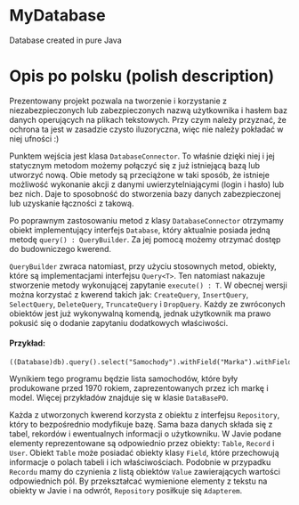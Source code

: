 # MyDatabase
Database created in pure Java

# Opis po polsku (polish description) 
Prezentowany projekt pozwala na tworzenie i korzystanie z niezabezpieczonych lub zabezpieczonych nazwą użytkownika i hasłem baz danych operujących na plikach tekstowych. 
Przy czym należy przyznać, że ochrona ta jest w zasadzie czysto iluzoryczna, więc nie należy pokładać w niej ufności :)

Punktem wejścia jest klasa `DatabaseConnector`. 
To właśnie dzięki niej i jej statycznym metodom możemy połączyć się z już istniejącą bazą lub utworzyć nową.
Obie metody są przeciążone w taki sposób, że istnieje możliwość wykonanie akcji z danymi uwierzytelniającymi (login i hasło) lub bez nich.
Daje to sposobność do stworzenia bazy danych zabezpieczonej lub uzyskanie łączności z takową.

Po poprawnym zastosowaniu metod z klasy `DatabaseConnector` otrzymamy obiekt implementujący interfejs `Database`, 
który aktualnie posiada jedną metodę `query() : QueryBuilder`. Za jej pomocą możemy otrzymać dostęp do budowniczego kwerend.

`QueryBuilder` zwraca natomiast, przy użyciu stosownych metod, obiekty, które są implementacjami interfejsu `Query<T>`. Ten natomiast nakazuje stworzenie metody wykonującej zapytanie `execute() : T`.
W obecnej wersji można korzystać z kwerend takich jak: `CreateQuery`, `InsertQuery`, `SelectQuery`, `DeleteQuery`, `TruncateQuery` i `DropQuery`.
Każdy ze zwróconych obiektów jest już wykonywalną komendą, jednak użytkownik ma prawo pokusić się o dodanie zapytaniu dodatkowych właściwości.

#### Przykład:

    ((Database)db).query().select("Samochody").withField("Marka").withField("Model").whereIntFieldIsLowerThan(1970).execute();
    
Wynikiem tego programu będzie lista samochodów, które były produkowane przed 1970 rokiem, zaprezentowanych przez ich markę i model.
Więcej przykładów znajduje się w klasie `DataBasePO`.

Każda z utworzonych kwerend korzysta z obiektu z interfejsu `Repository`, który to bezpośrednio modyfikuje bazę. 
Sama baza danych składa się z tabel, rekordów i ewentualnych informacji o użytkowniku. 
W Javie podane elementy reprezentowane są odpowiednio przez obiekty: `Table`, `Record` i `User`. 
Obiekt `Table` może posiadać obiekty klasy `Field`, które przechowują informacje o polach tabeli i ich właściwościach.
Podobnie w przypadku `Recordu` mamy do czynienia z listą obiektów `Value` zawierających wartości odpowiednich pól.
By przekształcać wymienione elementy z tekstu na obiekty w Javie i na odwrót, `Repository` posiłkuje się `Adapterem`.

